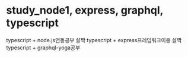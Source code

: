 # study_node1, express, graphql, typescript
typescript + node.js연동공부 살짝
typescript + express프레임워크이용 살짝
typescript + graphql-yoga공부
